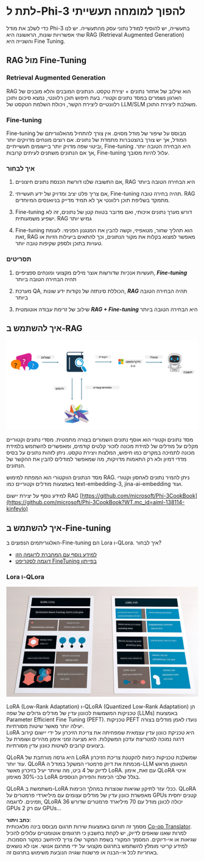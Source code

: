 <!--
CO_OP_TRANSLATOR_METADATA:
{
  "original_hash": "743d7e9cb9c4e8ea642d77bee657a7fa",
  "translation_date": "2025-07-17T09:58:35+00:00",
  "source_file": "md/03.FineTuning/LetPhi3gotoIndustriy.md",
  "language_code": "he"
}
-->
# **לתת ל-Phi-3 להפוך למומחה תעשייתי**

כדי לשלב את מודל Phi-3 בתעשייה, יש להוסיף למודל נתוני עסק מהתעשייה. יש לנו שתי אפשרויות שונות, הראשונה היא RAG (Retrieval Augmented Generation) והשנייה היא Fine Tuning.

## **RAG מול Fine-Tuning**

### **Retrieval Augmented Generation**

RAG הוא שילוב של אחזור נתונים + יצירת טקסט. הנתונים המובנים והלא מובנים של הארגון נשמרים במסד נתונים וקטורי. בעת חיפוש תוכן רלוונטי, נמצא סיכום ותוכן רלוונטיים ליצירת הקשר, ויכולת השלמת הטקסט של LLM/SLM משולבת ליצירת התוכן.

### **Fine-tuning**

Fine-tuning מבוסס על שיפור של מודל מסוים. אין צורך להתחיל מהאלגוריתם של המודל, אך יש צורך בהצטברות מתמדת של נתונים. אם רוצים מונחים מדויקים יותר וביטוי שפה מדויק יותר ביישומים תעשייתיים, Fine-tuning היא הבחירה הטובה יותר. אך אם הנתונים משתנים לעיתים קרובות, Fine-tuning עלול להיות מסובך.

### **איך לבחור**

1. אם התשובה שלנו דורשת הכנסת נתונים חיצוניים, RAG היא הבחירה הטובה ביותר

2. אם צריך פלט יציב ומדויק של ידע תעשייתי, Fine-tuning תהיה בחירה טובה. RAG מתמקד בשליפת תוכן רלוונטי אך לא תמיד מדייק בניואנסים המיוחדים.

3. Fine-tuning דורש מערך נתונים איכותי, ואם מדובר בטווח קטן של נתונים, זה לא ישפיע משמעותית. RAG גמיש יותר

4. Fine-tuning הוא תהליך שחור, מטאפיזי, וקשה להבין את המנגנון הפנימי. לעומת זאת, RAG מאפשר למצוא בקלות את מקור הנתונים, וכך להתאים ביעילות הזיות או טעויות בתוכן ולספק שקיפות טובה יותר.

### **תסריטים**

1. תעשיות אנכיות שדורשות אוצר מילים מקצועי ומונחים ספציפיים, ***Fine-tuning*** תהיה הבחירה הטובה ביותר

2. מערכת QA, הכוללת סינתזה של נקודות ידע שונות, ***RAG*** תהיה הבחירה הטובה ביותר

3. שילוב של זרימת עבודה אוטומטית ***RAG + Fine-tuning*** היא הבחירה הטובה ביותר

## **איך להשתמש ב-RAG**

![rag](../../../../translated_images/rag.2014adc59e6f6007bafac13e800a6cbc3e297fbb9903efe20a93129bd13987e9.he.png)

מסד נתונים וקטורי הוא אוסף נתונים השמורים בצורה מתמטית. מסדי נתונים וקטוריים מקלים על מודלים של למידת מכונה לזכור קלטים קודמים, ומאפשרים להשתמש בלמידת מכונה לתמיכה במקרים כמו חיפוש, המלצות ויצירת טקסט. ניתן לזהות נתונים על בסיס מדדי דמיון ולא רק התאמות מדויקות, מה שמאפשר למודלים להבין את ההקשר של הנתונים.

מסד הנתונים הווקטורי הוא המפתח למימוש RAG. ניתן להמיר נתונים לאחסון וקטורי באמצעות מודלים וקטוריים כמו text-embedding-3, jina-ai-embedding ועוד.

למידע נוסף על יצירת יישום RAG [https://github.com/microsoft/Phi-3CookBook](https://github.com/microsoft/Phi-3CookBook?WT.mc_id=aiml-138114-kinfeylo)

## **איך להשתמש ב-Fine-tuning**

האלגוריתמים הנפוצים ב-Fine-tuning הם Lora ו-QLora. איך לבחור?
- [למידע נוסף עם המחברת לדוגמה הזו](../../../../code/04.Finetuning/Phi_3_Inference_Finetuning.ipynb)
- [דוגמה לסקריפט FineTuning בפייתון](../../../../code/04.Finetuning/FineTrainingScript.py)

### **Lora ו-QLora**

![lora](../../../../translated_images/qlora.e6446c988ee04ca08807488bb7d9e2c0ea7ef4af9d000fc6d13032b4ac2de18d.he.png)

LoRA (Low-Rank Adaptation) ו-QLoRA (Quantized Low-Rank Adaptation) הן טכניקות המשמשות לכוונון עדין של מודלים גדולים של שפה (LLMs) באמצעות Parameter Efficient Fine Tuning (PEFT). טכניקות PEFT נועדו לאמן מודלים בצורה יעילה יותר מאשר שיטות מסורתיות.  
LoRA היא טכניקת כוונון עדין עצמאית שמפחיתה את צריכת הזיכרון על ידי יישום קירוב דרגה נמוכה למטריצת עדכון המשקלות. היא מציעה זמני אימון מהירים ושומרת על ביצועים קרובים לשיטות כוונון עדין מסורתיות.

QLoRA היא גרסה מורחבת של LoRA שמשלבת טכניקות כימות להקטנת צריכת הזיכרון עוד יותר. QLoRA מכמתת את דיוק פרמטרי המשקל במודל ה-LLM המאומן מראש לדיוק של 4 ביט, מה שיותר יעיל בזיכרון מאשר LoRA. עם זאת, אימון QLoRA איטי בכ-30% מאימון LoRA בגלל שלבי הכימות והפירוק הנוספים.

QLoRA משתמשת ב-LoRA ככלי עזר לתיקון שגיאות שנוצרות במהלך הכימות. QLoRA מאפשרת כוונון עדין של מודלים עצומים עם מיליארדי פרמטרים על GPUs קטנים יחסית וזמינים. לדוגמה, QLoRA יכולה לכוונן מודל עם 70 מיליארד פרמטרים שדורש 36 GPUs עם רק 2 GPUs...

**כתב ויתור**:  
מסמך זה תורגם באמצעות שירות תרגום מבוסס בינה מלאכותית [Co-op Translator](https://github.com/Azure/co-op-translator). למרות שאנו שואפים לדיוק, יש לקחת בחשבון כי תרגומים אוטומטיים עלולים להכיל שגיאות או אי-דיוקים. המסמך המקורי בשפת המקור שלו צריך להיחשב כמקור הסמכות. למידע קריטי מומלץ להשתמש בתרגום מקצועי על ידי מתרגם אנושי. אנו לא נושאים באחריות לכל אי-הבנה או פרשנות שגויה הנובעת משימוש בתרגום זה.